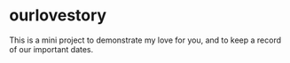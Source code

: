 # ourlovestory
 This is a mini project to demonstrate my love for you, and to keep a record of our important dates.
